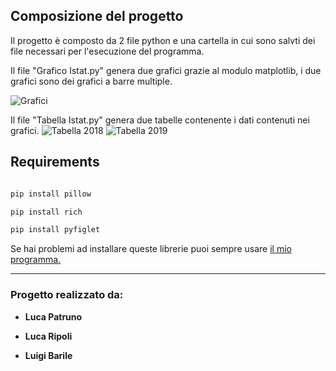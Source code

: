 
## Composizione del progetto

  

Il progetto è composto da 2 file python e una cartella in cui sono salvti dei file necessari per l'esecuzione del programma.

Il file "Grafico Istat.py" genera due grafici grazie al modulo matplotlib, i due grafici sono dei grafici a barre multiple.

![Grafici](https://i.imgur.com/XtQ0WH6.png)


Il file "Tabella Istat.py" genera due tabelle contenente i dati contenuti nei grafici.
![Tabella 2018](https://i.imgur.com/Vwsqnt5.png)
![Tabella 2019](https://i.imgur.com/EmPfYLG.png)

## Requirements

  

```bash

pip install pillow

pip install rich

pip install pyfiglet

```

Se hai problemi ad installare queste librerie puoi sempre usare [il mio programma.](https://github.com/PatrunoLuca/PatrunoPY/blob/main/library_installer.py)

---

### Progetto realizzato da:

- **Luca Patruno**

- **Luca Ripoli**

- **Luigi Barile**